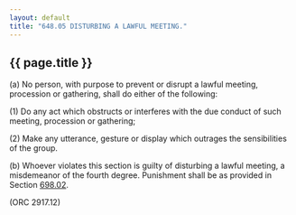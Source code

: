 ```yaml
---
layout: default 
title: "648.05 DISTURBING A LAWFUL MEETING."
---
```


{{ page.title }}
----------------

​(a) No person, with purpose to prevent or disrupt a lawful meeting,
procession or gathering, shall do either of the following:

​(1) Do any act which obstructs or interferes with the due conduct of
such meeting, procession or gathering;

​(2) Make any utterance, gesture or display which outrages the
sensibilities of the group.

​(b) Whoever violates this section is guilty of disturbing a lawful
meeting, a misdemeanor of the fourth degree. Punishment shall be as
provided in Section [698.02](38e2f631.html).

(ORC 2917.12)
